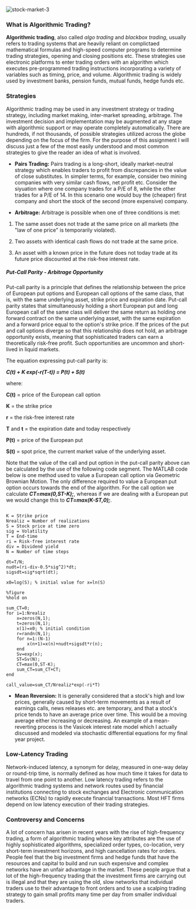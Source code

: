 <p align="center">
  <img />
</p>

![stock-market-3](https://github.com/JamesDaly92/Algorithmic-trading---Strategies-and-Concerns/blob/master/Algo-Trading.png)
 
### What is Algorithmic Trading?
**Algorithmic trading**, also called *algo trading* and *blackbox trading*, usually refers to trading systems that are heavily reliant on complictaed mathematical formulas and high-speed computer programs to determine trading strategies, opening and closing positions etc. These strategies use electronic platforms to enter trading orders with an algorithm which executes pre-programmed trading instructions incorporating a variety of variables such as timing, price, and volume. Algorithmic trading is widely used by investment banks, pension funds, mutual funds, hedge funds etc.

### Strategies
Algorithmic trading may be used in any investment strategy or trading strategy, including market making, inter-market spreading, arbitrage. The investment decision and implementation may be augmented at any stage with algorithmic support or may operate completely automatically. There are hundreds, if not thousands, of possible strategies utilized across the globe depending on the focus of the firm. For the purpose of this assignment I will discuss just a few of the most easily understood and most common strategies to give the reader an idea of what is involved.

- **Pairs Trading:**
Pairs trading is a long-short, ideally market-neutral strategy which enables traders to profit from discrepancies in the value of close substitutes. In simpler terms, for example, consider two mining companies with very similar cash flows, net profit etc. Consider the siyuation where one company trades for a P/E of 8, while the other trades for a P/E of 14. In this scenario one would buy the (cheaper) first company and short the stock of the second (more expensive) company.

- **Arbitrage:**
Arbitrage is possible when one of three conditions is met:

1. The same asset does not trade at the same price on all markets (the "law of one price" is temporarily violated).

2. Two assets with identical cash flows do not trade at the same price.

3. An asset with a known price in the future does not today trade at its future price discounted at the risk-free interest rate.

##### Put-Call Parity - Arbitrage Opportunity
Put-call parity is a principle that defines the relationship between the price of European put options and European call options of the same class, that is, with the same underlying asset, strike price and expiration date. Put-call parity states that simultaneously holding a short European put and long European call of the same class will deliver the same return as holding one forward contract on the same underlying asset, with the same expiration and a forward price equal to the option's strike price. If the prices of the put and call options diverge so that this relationship does not hold, an arbitrage opportunity exists, meaning that sophisticated traders can earn a theoretically risk-free profit. Such opportunities are uncommon and short-lived in liquid markets.

The equation expressing put-call parity is:

***C(t) + K exp(-r(T-t)) = P(t) + S(t)***

where:

**C(t)** = price of the European call option

**K** = the strike price

**r** = the risk-free interest rate

**T** and **t** = the expiration date and today respectively

**P(t)** = price of the European put

**S(t)** = spot price, the current market value of the underlying asset.

Note that the value of the call and put option in the put-call parity above can be calculated by the use of the following code segment. The MATLAB code below is one method used to value a European call option via Geometric Brownian Motion. The only difference required to value a European put option occurs towards the end of the algorithm. For the call option we calculate ***CT=max(0,ST-K);***, whereas if we are dealing with a European put we would change this to ***CT=max(K-ST,0);***.

<pre><code>
K = Strike price
Nrealiz = Number of realizations
S = Stock price at time zero
sig = Volatility
T = End-time
ri = Risk-free interest rate
div = Dividend yield
N = Number of time steps

dt=T/N;
nudt=(ri-div-0.5*sig^2)*dt;
sigsdt=sig*sqrt(dt);

x0=log(S); % initial value for x=ln(S)

%figure
%hold on

sum_CT=0;
for i=1:Nrealiz
    x=zeros(N,1);
    t=zeros(N,1);
    x(1)=x0; % initial condition
    r=randn(N,1);
    for n=1:(N-1)
        x(n+1)=x(n)+nudt+sigsdt*r(n);
    end
    Sv=exp(x);
    ST=Sv(N);
    CT=max(0,ST-K);
    sum_CT=sum_CT+CT;
end

call_value=sum_CT/Nrealiz*exp(-ri*T)
</code></pre>

- **Mean Reversion:**
It is generally considered that a stock's high and low prices, generally caused by short-term movements as a result of earnings calls, news releases etc. are temporary, and that a stock's price tends to have an average price over time. This would be a moving average either increasing or decreasing. An example of a mean-reverting process is the Vasicek interest rate model which I actually discussed and modeled via stochastic differential equations for my final year project.

### Low-Latency Trading
Network-induced latency, a synonym for delay, measured in one-way delay or round-trip time, is normally defined as how much time it takes for data to travel from one point to another. Low latency trading refers to the algorithmic trading systems and network routes used by financial institutions connecting to stock exchanges and Electronic communication networks (ECNs) to rapidly execute financial transactions. Most HFT firms depend on low latency execution of their trading strategies.

### Controversy and Concerns
A lot of concern has arisen in recent years with the rise of high-frequency trading, a form of algorithmic trading whose key attributes are the use of highly sophisticated algorithms, specialized order types, co-location, very short-term investment horizons, and high cancellation rates for orders. People feel that the big investment firms and hedge funds that have the resources and capital to build and run such expensive and complex networks have an unfair advantage in the market. These people argue that a lot of the high-frequency trading that the investment firms are carrying out is illegal and that they are using the old, slow networks that individual traders use to their advantage to front orders and to use a scalping trading strategy to gain small profits many time per day from smaller individual traders.


